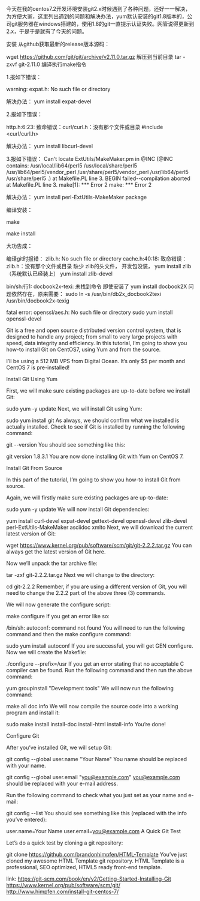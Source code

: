 今天在我的centos7.2开发环境安装git2.x时候遇到了各种问题，还好一一解决，为方便大家，这里列出遇到的问题和解决办法，yum默认安装的git1.8版本的，公司git服务器在windows搭建的，使用1.8的git一直提示认证失败。网管说得更新到2.x，于是于是就有了今天的问题。


安装
从github获取最新的release版本源码：

wget https://github.com/git/git/archive/v2.11.0.tar.gz
解压到当前目录
tar -zxvf  git-2.11.0 
编译执行make指令

1.报如下错误：

warning: expat.h: No such file or directory

解决办法：
yum install expat-devel

2.报如下错误：

http.h:6:23: 致命错误：curl/curl.h：没有那个文件或目录
 #include <curl/curl.h>

解决办法：
yum install libcurl-devel

3.报如下错误：
Can't locate ExtUtils/MakeMaker.pm in @INC (@INC contains: /usr/local/lib64/perl5 /usr/local/share/perl5 /usr/lib64/perl5/vendor_perl /usr/share/perl5/vendor_perl /usr/lib64/perl5 /usr/share/perl5 .) at Makefile.PL line 3.
BEGIN failed--compilation aborted at Makefile.PL line 3.
make[1]: ***  Error 2
make: ***  Error 2

解决办法：
yum install perl-ExtUtils-MakeMaker package

编译安装：

make

make install

大功告成：


编译git时报错： zlib.h: No such file or directory
cache.h:40:18: 致命错误：zlib.h：没有那个文件或目录
缺少 zlib的头文件， 开发包没装，
	yum install zlib （系统默认已经装上）
	yum install zlib-devel 

bin/sh:行1: docbook2x-texi: 未找到命令
即使安装了 yum install docbook2X 问题依然存在，原来需要：
sudo ln -s /usr/bin/db2x_docbook2texi /usr/bin/docbook2x-texig

fatal error: openssl/aes.h: No such file or directory
	sudo yum install openssl-devel

Git is a free and open source distributed version control system, that is designed to handle any project; from small to very large projects with speed, data integrity and efficiency.
In this tutorial, I’m going to show you how-to install Git on CentOS7, using Yum and from the source.

I’ll be using a 512 MB VPS from Digital Ocean. It’s only $5 per month and CentOS 7 is pre-installed!

Install Git Using Yum

First, we will make sure existing packages are up-to-date before we install Git:

sudo yum -y update
Next, we will install Git using Yum:

sudo yum install git
As always, we should confirm what we installed is actually installed. Check to see if Git is installed by running the following command:

git --version
You should see something like this:

git version 1.8.3.1
You are now done installing Git with Yum on CentOS 7.

Install Git From Source

In this part of the tutorial, I’m going to show you how-to install Git from source.

Again, we will firstly make sure existing packages are up-to-date:

sudo yum -y update
We will now install Git dependencies:

yum install curl-devel expat-devel gettext-devel openssl-devel zlib-devel perl-ExtUtils-MakeMaker asciidoc xmlto
Next, we will download the current latest version of Git:

wget https://www.kernel.org/pub/software/scm/git/git-2.2.2.tar.gz
You can always get the latest version of Git here.

Now we’ll unpack the tar archive file:

tar -zxf git-2.2.2.tar.gz
Next we will change to the directory:

cd git-2.2.2
Remember, if you are using a different version of Git, you will need to change the 2.2.2 part of the above three (3) commands.

We will now generate the configure script:

make configure
If you get an error like so:

/bin/sh: autoconf: command not found
You will need to run the following command and then the make configure command:

sudo yum install autoconf
If you are successful, you will get GEN configure. Now we will create the Makefile:

./configure --prefix=/usr
If you get an error stating that no acceptable C compiler can be found. Run the following command and then run the above command:

yum groupinstall "Development tools"
We will now run the following command:

make all doc info
We will now compile the source code into a working program and install it:

sudo make install install-doc install-html install-info
You’re done!

Configure Git

After you’ve installed Git, we will setup Git:

git config --global user.name "Your Name"
You name should be replaced with your name.

git config --global user.email "you@example.com"
you@example.com should be replaced with your e-mail address.

Run the following command to check what you just set as your name and e-mail:

git config --list
You should see something like this (replaced with the info you’ve entered):

user.name=Your Name
user.email=you@example.com
A Quick Git Test

Let’s do a quick test by cloning a git repository:

git clone https://github.com/brandonhimpfen/HTML-Template
You’ve just cloned my awesome HTML Template git repository. HTML Template is a professional, SEO optimized, HTML5 ready front-end template.

link:
https://git-scm.com/book/en/v2/Getting-Started-Installing-Git
https://www.kernel.org/pub/software/scm/git/
http://www.himpfen.com/install-git-centos-7/
